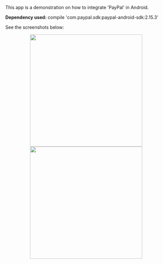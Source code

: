 This app is a demonstration on how to integrate 'PayPal' in Android.<br />

<b>Dependency used:</b> compile 'com.paypal.sdk:paypal-android-sdk:2.15.3'<br />

See the screenshots below:<br />

<p align="center">
  <img src="https://github.com/CodeSpurt/PayPalPaymentIntegrationExample/blob/master/app/src/main/res/drawable/screenshot_1.png" width="350"/>
  <img src="https://github.com/CodeSpurt/PayPalPaymentIntegrationExample/blob/master/app/src/main/res/drawable/screenshot_2.png" width="350"/>
</p>
